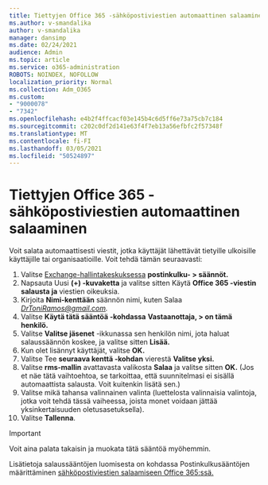 ```yaml
---
title: Tiettyjen Office 365 -sähköpostiviestien automaattinen salaaminen
ms.author: v-smandalika
author: v-smandalika
manager: dansimp
ms.date: 02/24/2021
audience: Admin
ms.topic: article
ms.service: o365-administration
ROBOTS: NOINDEX, NOFOLLOW
localization_priority: Normal
ms.collection: Adm_O365
ms.custom:
- "9000078"
- "7342"
ms.openlocfilehash: e4b2f4ffcacf03e145b4c6d5ff6e73a75cb7c184
ms.sourcegitcommit: c202c0df2d141e63f4f7eb13a56efbfc2f57348f
ms.translationtype: MT
ms.contentlocale: fi-FI
ms.lasthandoff: 03/05/2021
ms.locfileid: "50524897"
---
```

# <a name="automatically-encrypt-certain-office-365-email-messages"></a>Tiettyjen Office 365 -sähköpostiviestien automaattinen salaaminen

Voit salata automaattisesti viestit, jotka käyttäjät lähettävät tietyille ulkoisille käyttäjille tai organisaatioille. Voit tehdä tämän seuraavasti:

1. Valitse [Exchange-hallintakeskuksessa](https://outlook.office365.com/ecp/) **postinkulku- > säännöt.** 
2. Napsauta Uusi **(+) -kuvaketta** ja valitse sitten Käytä **Office 365 -viestin salausta ja** viestien oikeuksia.
3. Kirjoita **Nimi-kenttään** säännön nimi, kuten Salaa *DrToniRamos@gmail.com.*
4. Valitse **Käytä tätä sääntöä -kohdassa** **Vastaanottaja, > on tämä henkilö.** 
5. Valitse **Valitse jäsenet** -ikkunassa sen henkilön nimi, jota haluat salaussäännön koskee, ja valitse sitten **Lisää.** 
6. Kun olet lisännyt käyttäjät, valitse **OK.**
7. Valitse Tee **seuraava kenttä -kohdan** vierestä **Valitse yksi.** 
8. Valitse **rms-mallin** avattavasta valikosta **Salaa** ja valitse sitten **OK.** (Jos et näe tätä vaihtoehtoa, se tarkoittaa, että suunnitelmasi ei sisällä automaattista salausta. Voit kuitenkin lisätä sen.)
9. Valitse mikä tahansa valinnainen valinta (luettelosta valinnaisia valintoja, jotka voit tehdä tässä vaiheessa, joista monet voidaan jättää yksinkertaisuuden oletusasetuksella).
10. Valitse **Tallenna**.

> [!IMPORTANT]
> Voit aina palata takaisin ja muokata tätä sääntöä myöhemmin.

Lisätietoja salaussääntöjen luomisesta on kohdassa Postinkulkusääntöjen määrittäminen [sähköpostiviestien salaamiseen Office 365:ssä.](https://docs.microsoft.com/microsoft-365/compliance/define-mail-flow-rules-to-encrypt-email)

